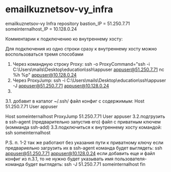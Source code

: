 # emailkuznetsov-vy_infra
emailkuznetsov-vy Infra repository
bastion_IP = 51.250.7.71
someinternalhost_IP = 10.128.0.24

Комментарии к подключению ко внутреннему хосту:

Для подключения из одно строки сразу к внутреннему хосту можно воспользоваться  тремя способами
1. Через командную строку Proxy:
ssh -o ProxyCommand="ssh -i C:\Users\mails\Desktop\education\ssh\appuser appuser@51.250.7.71 nc %h %p" appuser@10.128.0.24
2. Через ProxyJump:
ssh -i C:\Users\mails\Desktop\education\ssh\appuser -J appuser@51.250.7.71 appuser@10.128.0.24
3.
3.1. добавит в каталог ~/.ssh/ файл конфиг с содержимым:
Host 51.250.7.71
	User appuser

Host someinternalhost
	ProxyJump 51.250.7.71
	User appuser
3.2.подгрузить в ssh-agent (предварительно запустив его) файл с приватным ключем (комманда ssh-add)
3.3.подключиться к внутреннему хосту командой: ssh someinternalhost

P.S. п. 1-2 так же работают без указания пути к приватному ключу если предвариельно загрузить их в ssh-agent команда будет выглядеть:
ssh appuser@51.250.7.71 appuser@10.128.0.24
если добавить еще и файл конфиг из п.3.1, то не нужно будет указывать имя пользователя- команда будет выглядеть:
ssh -J 51.250.7.71 someinternalhost
fin
